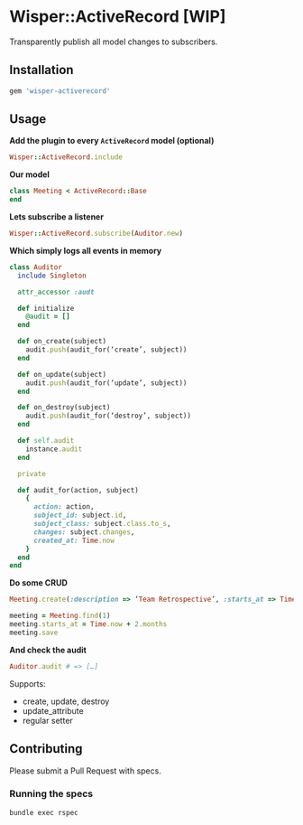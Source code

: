 # Wisper::ActiveRecord [WIP]

Transparently publish all model changes to subscribers.

## Installation

```ruby
gem 'wisper-activerecord'
```

## Usage

**Add the plugin to every `ActiveRecord` model (optional)**

```ruby
Wisper::ActiveRecord.include
```

**Our model**

```ruby
class Meeting < ActiveRecord::Base
end
```

**Lets subscribe a listener**

```ruby
Wisper::ActiveRecord.subscribe(Auditor.new)
```

**Which simply logs all events in memory**

```ruby
class Auditor
  include Singleton

  attr_accessor :audt

  def initialize
    @audit = []
  end

  def on_create(subject)
    audit.push(audit_for(‘create’, subject))
  end

  def on_update(subject)
    audit.push(audit_for(‘update’, subject))
  end

  def on_destroy(subject)
    audit.push(audit_for(‘destroy’, subject))
  end

  def self.audit
    instance.audit
  end

  private

  def audit_for(action, subject)
    {
      action: action,
      subject_id: subject.id,
      subject_class: subject.class.to_s,
      changes: subject.changes,
      created_at: Time.now
    }
  end
end
```

**Do some CRUD**

```ruby
Meeting.create(:description => ‘Team Retrospective’, :starts_at => Time.now + 2.days)

meeting = Meeting.find(1)
meeting.starts_at = Time.now + 2.months
meeting.save
```

**And check the audit**

```ruby
Auditor.audit # => […]
```

Supports:

* create, update, destroy
* update_attribute
* regular setter

## Contributing

Please submit a Pull Request with specs.

### Running the specs

```
bundle exec rspec
```
